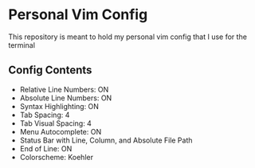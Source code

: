 # Personal Vim Config

This repository is meant to hold my personal vim config that I use for the terminal

## Config Contents
- Relative Line Numbers: ON
- Absolute Line Numbers: ON
- Syntax Highlighting: ON
- Tab Spacing: 4
- Tab Visual Spacing: 4
- Menu Autocomplete: ON
- Status Bar with Line, Column, and Absolute File Path
- End of Line: ON
- Colorscheme: Koehler
